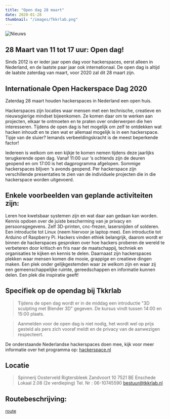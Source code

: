 ```yaml
---
title: "Open dag 28 maart"
date: 2020-01-28
thumbnail: "/images/Tkkrlab.png"
---
```

![Nieuws](/images/Tkkrlab.png "Nieuws")

## 28 Maart van 11 tot 17 uur: Open dag!

Sinds 2012 is er ieder jaar open dag voor hackerspaces, eerst alleen in Nederland, en de laatste paar jaar ook internationaal. De open dag is altijd de laatste zaterdag van maart, voor 2020 zal dit 28 maart zijn.

## Internationale Open Hackerspace Dag 2020

Zaterdag 28 maart houden hackerspaces in Nederland een open huis.

Hackerspaces zijn locaties waar mensen met een technische, creatieve en nieuwsgierige mindset bijeenkomen. Ze komen daar om te werken aan projecten, elkaar te ontmoeten en te praten over onderwerpen die hen interesseren. Tijdens de open dag is het mogelijk om zelf te ontdekken wat hacken inhoudt en te zien wat er allemaal mogelijk is in een hackerspace. Tipje van de sluier? Iemands verbeeldingskracht is de meest beperkende factor!

Iedereen is welkom om een kijkje te komen nemen tijdens deze jaarlijks terugkerende open dag. Vanaf 11:00 uur ‘s ochtends zijn de deuren geopend en om 17:00 is het dagprogramma afgelopen. Sommige hackerspaces blijven ‘s avonds geopend. Per hackerspace zijn verschillende presentaties te zien van de individuele projecten die in die hackerspace worden uitgevoerd.

## Enkele voorbeelden van geplande activiteiten zijn:

Leren hoe kwetsbaar systemen zijn en wat daar aan gedaan kan worden.
Kennis opdoen over de juiste bescherming van je privacy en persoonsgegevens.
Zelf 3D-printen, cnc-frezen, lasersnijden of solderen.
Een introductie tot Linux (neem hiervoor je laptop mee).
Een introductie tot Arduino of Raspberry Pi.
Hackers vinden ethiek belangrijk, daarom wordt er binnen de hackerspaces gesproken over hoe hackers proberen de wereld te verbeteren door kritisch en fris naar de maatschappij, techniek en organisaties te kijken en kennis te delen. Daarnaast zijn hackerspaces plekken waar mensen komen die mooie, grappige en creatieve dingen maken. Een plek onder gelijkgestemden waar ze welkom zijn en waar zij een gemeenschappelijke ruimte, gereedschappen en informatie kunnen delen. Een plek die inspiratie geeft!

## Specifiek op de opendag bij Tkkrlab

> Tijdens de open dag wordt er in de middag een introductie "3D sculpting met Blender 3D" gegeven. De kursus vindt tussen 14:00 en 15:00 plaats. 


>Aanmelden voor de open dag is niet nodig, het wordt wel op prijs gesteld als pers zich vooraf meldt en de privacy van de aanwezigen respecteert.

De onderstaande Nederlandse hackerspaces doen mee, kijk voor meer informatie over het programma op:
[hackerspace.nl](https://hackerspaces.nl/)

## Locatie

>Spinnerij Oosterveld
Rigtersbleek Zandvoort 10
7521 BE Enschede
Lokaal 2.08 (2e verdieping)
Tel. Nr : 06-10745590
bestuur@tkkrlab.nl

## Routebeschrijving:

[route](https://tkkrlab.nl/routebeschrijving/)
